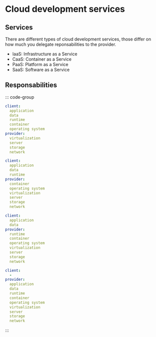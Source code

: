 # Cloud development services

## Services

There are different types of cloud development services, those differ on how much you delegate reponsabilities to the provider.

- IaaS: Infrastructure as a Service
- CaaS: Container as a Service
- PaaS: Platform as a Service
- SaaS: Software as a Service

## Responsabilities

::: code-group

``` yml [IaaS]
client:
  application
  data
  runtime
  container
  operating system
provider:
  virtualization
  server
  storage
  network
```

``` yml [CaaS]
client:
  application
  data
  runtime
provider:
  container
  operating system
  virtualization
  server
  storage
  network
```

``` yml [PaaS]
client:
  application
  data
provider:
  runtime
  container
  operating system
  virtualization
  server
  storage
  network
```

``` yml [SaaS]
client:
  -
provider:
  application
  data
  runtime
  container
  operating system
  virtualization
  server
  storage
  network
```

:::
